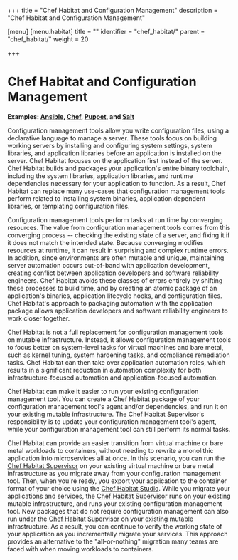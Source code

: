 +++
title = "Chef Habitat and Configuration Management"
description = "Chef Habitat and Configuration Management"

[menu]
  [menu.habitat]
    title = ""
    identifier = "chef_habitat/"
    parent = "chef_habitat/"
    weight = 20

+++

# <a name="habitat-and-configuration-management" id="habitat-and-configuration-management" data-magellan-target="habitat-and-configuration-management" type="anchor">Chef Habitat and Configuration Management</a>

**Examples: [Ansible](https://www.ansible.com/), [Chef](https://www.chef.io/chef/), [Puppet](https://puppet.com/), and [Salt](https://saltstack.com/)**

Configuration management tools allow you write configuration files, using a declarative language to manage a server. These tools focus on building working servers by installing and configuring system settings, system libraries, and application libraries before an application is installed on the server. Chef Habitat focuses on the application first instead of the server. Chef Habitat builds and packages your application's entire binary toolchain, including the system libraries, application libraries, and runtime dependencies necessary for your application to function. As a result, Chef Habitat can replace many use-cases that configuration management tools perform related to installing system binaries, application dependent libraries, or templating configuration files.

Configuration management tools perform tasks at run time by converging resources. The value from configuration management tools comes from this converging process -- checking the existing state of a server, and fixing it if it does not match the intended state. Because converging modifies resources at runtime, it can result in surprising and complex runtime errors. In addition, since environments are often mutable and unique, maintaining server automation occurs out-of-band with application development, creating conflict between application developers and software reliability engineers. Chef Habitat avoids these classes of errors entirely by shifting these processes to build time, and by creating an atomic package of an application's binaries, application lifecycle hooks, and configuration files. Chef Habitat's approach to packaging automation with the application package allows application developers and software reliability engineers to work closer together.

Chef Habitat is not a full replacement for configuration management tools on mutable infrastructure. Instead, it allows configuration management tools to focus better on system-level tasks for virtual machines and bare metal, such as kernel tuning, system hardening tasks, and compliance remediation tasks. Chef Habitat can then take over application automation roles, which results in a significant reduction in automation complexity for both infrastructure-focused automation and application-focused automation.

Chef Habitat can make it easier to run your existing configuration management tool. You can create a Chef Habitat package of your configuration management tool's agent and/or dependencies, and run it on your existing mutable infrastructure. The Chef Habitat Supervisor's responsibility is to update your configuration management tool's agent, while your configuration management tool can still perform its normal tasks.

Chef Habitat can provide an easier transition from virtual machine or bare metal workloads to containers, without needing to rewrite a monolithic application into microservices all at once. In this scenario, you can run the [Chef Habitat Supervisor](https://www.habitat.sh/docs/using-habitat/#overview) on your existing virtual machine or bare metal infrastructure as you migrate away from your configuration management tool. Then, when you're ready, you export your application to the container format of your choice using the [Chef Habitat Studio](https://www.habitat.sh/docs/developing-packages/#plan-builds). While you migrate your applications and services, the [Chef Habitat Supervisor](https://www.habitat.sh/docs/using-habitat/#overview) runs on your existing mutable infrastructure, and runs your existing configuration management tool. New packages that do not require configuration management can also run under the [Chef Habitat Supervisor](https://www.habitat.sh/docs/using-habitat/#overview) on your existing mutable infrastructure. As a result, you can continue to verify the working state of your application as you incrementally migrate your services. This approach provides an alternative to the "all-or-nothing" migration many teams are faced with when moving workloads to containers.
